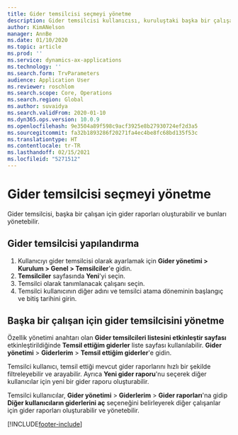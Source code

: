 ```yaml
---
title: Gider temsilcisi seçmeyi yönetme
description: Gider temsilcisi kullanıcısı, kuruluştaki başka bir çalışan için gider raporları oluşturabilir ve yönetebilir.
author: KimANelson
manager: AnnBe
ms.date: 01/10/2020
ms.topic: article
ms.prod: ''
ms.service: dynamics-ax-applications
ms.technology: ''
ms.search.form: TrvParameters
audience: Application User
ms.reviewer: roschlom
ms.search.scope: Core, Operations
ms.search.region: Global
ms.author: suvaidya
ms.search.validFrom: 2020-01-10
ms.dyn365.ops.version: 10.0.9
ms.openlocfilehash: 9e3504a89f598c9acf3925e8b27930724ef2d3a5
ms.sourcegitcommit: fa32b1893286f20271fa4ec4be8fc68bd135f53c
ms.translationtype: HT
ms.contentlocale: tr-TR
ms.lasthandoff: 02/15/2021
ms.locfileid: "5271512"
---
```

# <a name="manage-expense-delegation"></a>Gider temsilcisi seçmeyi yönetme

Gider temsilcisi, başka bir çalışan için gider raporları oluşturabilir ve bunları yönetebilir.

## <a name="configure-expense-delegation"></a>Gider temsilcisi yapılandırma

1. Kullanıcıyı gider temsilcisi olarak ayarlamak için **Gider yönetimi > Kurulum > Genel > Temsilciler**'e gidin.
2. **Temsilciler** sayfasında **Yeni**'yi seçin.
3. Temsilci olarak tanımlanacak çalışanı seçin. 
4. Temsilci kullanıcının diğer adını ve temsilci atama döneminin başlangıç ve bitiş tarihini girin.

## <a name="manage-expense-delegation-for-another-employee"></a>Başka bir çalışan için gider temsilcisini yönetme

Özellik yönetimi anahtarı olan **Gider temsilcileri listesini etkinleştir sayfası** etkinleştirildiğinde **Temsil ettiğim giderler** liste sayfası kullanılabilir. **Gider yönetimi** > **Giderlerim** > **Temsil ettiğim giderler**'e gidin.

Temsilci kullanıcı, temsil ettiği mevcut gider raporlarını hızlı bir şekilde filtreleyebilir ve arayabilir. Ayrıca **Yeni gider raporu**'nu seçerek diğer kullanıcılar için yeni bir gider raporu oluşturabilir.

Temsilci kullanıcılar, **Gider yönetimi** > **Giderlerim** > **Gider raporları**'na gidip **Diğer kullanıcıların giderlerini aç** seçeneğini belirleyerek diğer çalışanlar için gider raporları oluşturabilir ve yönetebilir.


[!INCLUDE[footer-include](../includes/footer-banner.md)]